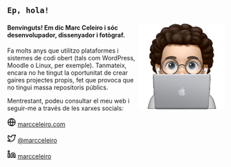 ## `Ep, hola!`

<img align="right" height="200px" width="200px" alt="Marc Celeiro" src="https://github.com/MarcCeleiro/MarcCeleiro/blob/master/assets/marc.png?raw=true"/>

#### Benvinguts! Em dic Marc Celeiro i sóc desenvolupador, dissenyador i fotògraf.

Fa molts anys que utilitzo plataformes i sistemes de codi obert (tals com WordPress, Moodle o Linux, per exemple). Tanmateix, encara no he tingut la oportunitat de crear gaires projectes propis, fet que provoca que no tingui massa repositoris públics.

Mentrestant, podeu consultar el meu web i seguir-me a través de les xarxes socials:

<div align="left">

<img src="https://github.com/MarcCeleiro/MarcCeleiro/blob/master/assets/globe.png?raw=true" alt="Pàgina web" width="20" height="20"/> [marcceleiro.com](https://marcceleiro.com)

<img src="https://github.com/MarcCeleiro/MarcCeleiro/blob/master/assets/twitter.png?raw=true" alt="Twitter" width="20" height="20"/> [@marcceleiro](https://twitter.com/marcceleiro/)

<img src="https://github.com/MarcCeleiro/MarcCeleiro/blob/master/assets/linkedin.png?raw=true" alt="LinkedIn" width="20" height="20"/> [marcceleiro](https://www.linkedin.com/in/marcceleiro/)

</div>
